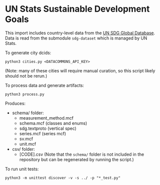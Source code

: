 # UN Stats Sustainable Development Goals

This import includes country-level data from the [UN SDG Global Database](https://unstats.un.org/sdgs/dataportal). Data is read from the submodule `sdg-dataset` which is managed by UN Stats.


To generate city dcids:
```
python3 cities.py <DATACOMMONS_API_KEY>
```
(Note: many of these cities will require manual curation, so this script likely should not be rerun.)

To process data and generate artifacts:
```
python3 process.py
```
Produces:
* schema/ folder: 
  * measurement_method.mcf
  * schema.mcf (classes and enums)
  * sdg.textproto (vertical spec)
  * series.mcf (series mcf)
  * sv.mcf
  * unit.mcf
* csv/ folder: 
  * [CODE].csv
(Note that the `schema/` folder is not included in the repository but can be regenerated by running the script.)

To run unit tests: 
```
python3 -m unittest discover -v -s ../ -p "*_test.py"
```
